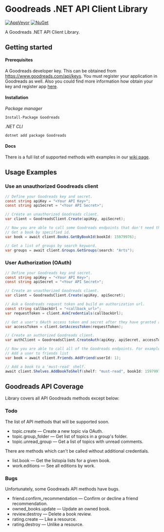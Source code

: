 Goodreads .NET API Client Library
=============

[![AppVeyor](https://img.shields.io/appveyor/ci/adamkrogh/goodreads-dotnet.svg)](https://ci.appveyor.com/project/adamkrogh/goodreads-dotnet) [![NuGet](https://img.shields.io/nuget/v/Goodreads.svg)](https://www.nuget.org/packages/Goodreads)

A Goodreads .NET API Client Library.

## Getting started
#### Prerequisites
A Goodreads developer key. 
This can be obtained from https://www.goodreads.com/api/keys.
You must register your application in Goodreads as well.
Also you could find more information how obtain your key and register app [here](https://www.goodreads.com/api/documentation).

#### Installation
*Package manager*
```
Install-Package Goodreads
```
*.NET CLI*
```
dotnet add package Goodreads
```

#### Docs
There is a full list of supported methods with examples in our [wiki page](https://github.com/adamkrogh/goodreads-dotnet/wiki/API-methods-documentation).

## Usage Examples

### Use an unauthorized Goodreads client
```csharp
// Define your Goodreads key and secret.
const string apiKey = "<Your API Key>";
const string apiSecret = "<Your API Secret>"; 

// Create an unauthorized Goodreads client.
var client = GoodreadsClient.Create(apiKey, apiSecret);

// Now you are able to call some Goodreads endpoints that don't need the OAuth credentials. For example:
// Get a book by specified id.
var book = await client.Books.GetByBookId(bookId: 15979976); 

// Get a list of groups by search keyword.
var groups = await client.Groups.GetGroups(search: "Arts"); 
```

### User Authorization (OAuth)

```csharp
// Define your Goodreads key and secret.
const string apiKey = "<Your API Key>";
const string apiSecret = "<Your API Secret>"; 

// Create an unauthorized Goodreads client.
var client = GoodreadsClient.Create(apiKey, apiSecret);

// Ask a Goodreads request token and build an authorization url.
const string callbackUrl = "<callback_url>";
var requestToken = client.AskCredentials(callbackUrl);

// Get a user's OAuth access token and secret after they have granted access.
var accessToken = client.GetAccessToken(requestToken);

// Create an authorized Goodreads client.
var authClient = GoodreadsClient.CreateAuth(apiKey, apiSecret, accessToken.Token, accessToken.Secret);

// Now you are able to call all of the Goodreads endpoints. For example:
// Add a user to friends list
var book = await client.Friends.AddFriend(userId: 1); 

// Add a book to a 'must-read' shelf.
await client.Shelves.AddBookToShelf(shelf: "must-read", bookId: 15979976); 
```

## Goodreads API Coverage

Library covers all API Goodreads methods except below:

### Todo

The list of API methods that will be supported soon.

- topic.create — Create a new topic via OAuth.
- topic.group_folder — Get list of topics in a group's folder.
- topic.unread_group — Get a list of topics with unread comments.

There are methods which can't be called without additional credentials.

- list.book — Get the listopia lists for a given book.
- work.editions — See all editions by work.

### Bugs

Unfortunately, some Goodreads API methods have bugs.

- friend.confirm_recommendation — Confirm or decline a friend recommendation.
- owned_books.update — Update an owned book.
- review.destroy — Delete a book review.
- rating.create — Like a resource.
- rating.destroy — Unlike a resource.
